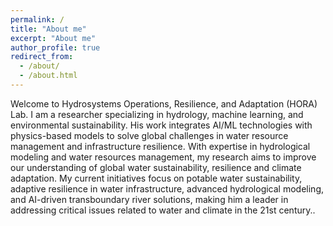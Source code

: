 ```yaml
---
permalink: /
title: "About me"
excerpt: "About me"
author_profile: true
redirect_from: 
  - /about/
  - /about.html
---
```


Welcome to Hydrosystems Operations, Resilience, and Adaptation (HORA) Lab. I am a researcher specializing in hydrology, machine learning, and environmental sustainability. His work integrates AI/ML technologies with physics-based models to solve global challenges in water resource management and infrastructure resilience. With expertise in hydrological modeling and water resources management, my research aims to improve our understanding of global water sustainability, resilience and climate adaptation. My current initiatives focus on potable water sustainability, adaptive resilience in water infrastructure, advanced hydrological modeling, and AI-driven transboundary river solutions, making him a leader in addressing critical issues related to water and climate in the 21st century..

<!-- I earned my PhD in Political Science from the
[University *of* North Carolina *at* Chapel Hill](https://www.unc.edu) and my
BA in Political Science from [Haverford College](https://www.haverford.edu).
My academic work has been [published](publications) in the
*American Political Science Review*, *International Studies Quarterly*,
*Conflict Management and Peace Science*, and
*Political Science Research and Methods*, among other outlets. This
[research](research) explores the causes and consequences of political violence
using a broad variety of methods such as latent variable models, geospatial
analysis, and big data. I have [taught](teaching) quantitative methodology and
international relations, and am a certified instructor with
[The Carpentries](https://carpentries.org). -->